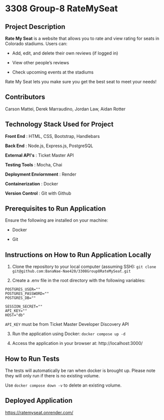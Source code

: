 # 3308 Group-8 RateMySeat
## Project Description
**Rate My Seat** is a website that allows you to rate and view rating for seats in Colorado stadiums. Users can:
- Add, edit, and delete their own reviews (if logged in)
* View other people’s reviews
+ Check upcoming events at the stadiums

Rate My Seat lets you make sure you get the best seat to meet your needs!

## Contributors
Carson Mattei, Derek Marraudino, Jordan Law, Aidan Rotter

## Technology Stack Used for Project
**Front End** : HTML, CSS, Bootstrap, Handlebars

**Back End** : Node.js, Express.js, PostgreSQL

**External API's** : Ticket Master API

**Testing Tools** : Mocha, Chai

**Deployment Enviornment** : Render

**Containerization** : Docker

**Version Control** : Git with Github

## Prerequisites to Run Application
Ensure the following are installed on your machine:
- Docker
* Git

## Instructions on How to Run Application Locally
1. Clone the repository to your local computer (assuming SSH):
`git clone git@github.com:BanaNae-Nae420/3308Group8RateMySeat.git`

2. Create a .env file in the root directory with the following variables:
```
POSTGRES_USER=""
POSTGRES_PASSWORD=""
POSTGRES_DB=""

SESSION_SECRET=""
API_KEY=""
HOST="db"
```
`API_KEY` must be from Ticket Master Developer Discovery API

3. Run the application using Docker:
`docker compose up -d`

4. Access the application in your browser at: 
http://localhost:3000/

## How to Run Tests
The tests will automatically be ran when docker is brought up. Please note they will only run if there is no existing volume. 

Use `docker compose down -v` to delete an existing volume.

## Deployed Application

https://ratemyseat.onrender.com/
